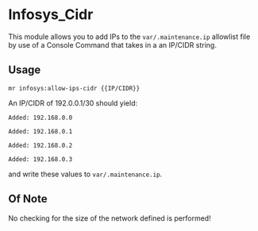 # Infosys_Cidr

This module allows you to add IPs to the `var/.maintenance.ip` allowlist file by use of a Console Command that takes in a an IP/CIDR string.

## Usage

`mr infosys:allow-ips-cidr {{IP/CIDR}}`

An IP/CIDR of 192.0.0.1/30 should yield:

`Added: 192.168.0.0`

`Added: 192.168.0.1`

`Added: 192.168.0.2`

`Added: 192.168.0.3`

and write these values to `var/.maintenance.ip`.

## Of Note
No checking for the size of the network defined is performed!